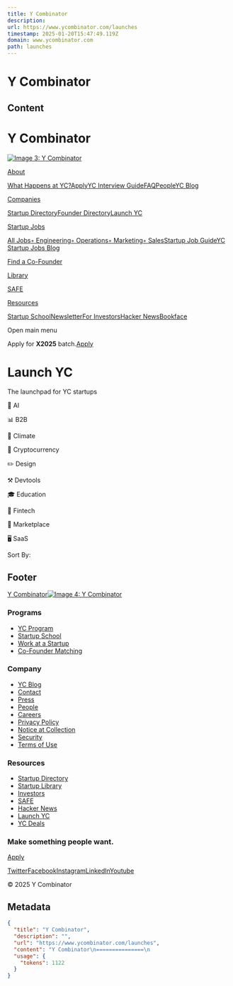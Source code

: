 ```yaml
---
title: Y Combinator
description: 
url: https://www.ycombinator.com/launches
timestamp: 2025-01-20T15:47:49.119Z
domain: www.ycombinator.com
path: launches
---
```


# Y Combinator



## Content

Y Combinator
===============
                                       

[![Image 3: Y Combinator](blob:https://www.ycombinator.com/24fdbc63e8f6f659a58de199b42f898a)](https://www.ycombinator.com/ "Y Combinator")

[About](https://www.ycombinator.com/about)

[What Happens at YC?](https://www.ycombinator.com/about)[Apply](https://www.ycombinator.com/apply)[YC Interview Guide](https://www.ycombinator.com/interviews)[FAQ](https://www.ycombinator.com/faq)[People](https://www.ycombinator.com/people)[YC Blog](https://www.ycombinator.com/blog)

[Companies](https://www.ycombinator.com/companies)

[Startup Directory](https://www.ycombinator.com/companies)[Founder Directory](https://www.ycombinator.com/companies/founders)[Launch YC](https://www.ycombinator.com/launches)

[Startup Jobs](https://www.ycombinator.com/jobs)

[All Jobs](https://www.ycombinator.com/jobs)[◦ Engineering](https://www.ycombinator.com/jobs/role/software-engineer)[◦ Operations](https://www.ycombinator.com/jobs/role/operations)[◦ Marketing](https://www.ycombinator.com/jobs/role/marketing)[◦ Sales](https://www.ycombinator.com/jobs/role/sales)[Startup Job Guide](https://www.ycombinator.com/startup-job-guide)[YC Startup Jobs Blog](https://www.ycombinator.com/blog/jobs)

[Find a Co-Founder](https://www.ycombinator.com/cofounder-matching)

[Library](https://www.ycombinator.com/library)

[SAFE](https://www.ycombinator.com/documents)

[Resources](https://www.ycombinator.com/library)

[Startup School](https://startupschool.org/?utm_source=yc&utm_campaign=ycdc_header)[Newsletter](https://www.ycombinator.com/subscribe)[For Investors](https://www.ycombinator.com/investors)[Hacker News](https://news.ycombinator.com/)[Bookface](https://bookface.ycombinator.com/)

Open main menu

Apply for **X2025** batch.[Apply](https://www.ycombinator.com/apply "Apply for X2025 batch.")

Launch YC
=========

The launchpad for YC startups

🧠 AI

📊 B2B

🍃 Climate

💸 Cryptocurrency

✏️ Design

⚒️ Devtools

🎓 Education

🏦 Fintech

🛒 Marketplace

🖥️ SaaS

Sort By:

Footer
------

[Y Combinator![Image 4: Y Combinator](blob:https://www.ycombinator.com/24fdbc63e8f6f659a58de199b42f898a)](https://www.ycombinator.com/ "Y Combinator")

### Programs

*   [YC Program](https://www.ycombinator.com/about)
*   [Startup School](https://startupschool.org/)
*   [Work at a Startup](https://www.ycombinator.com/jobs)
*   [Co-Founder Matching](https://www.ycombinator.com/cofounder-matching)

### Company

*   [YC Blog](https://www.ycombinator.com/blog)
*   [Contact](https://www.ycombinator.com/contact)
*   [Press](https://www.ycombinator.com/press)
*   [People](https://www.ycombinator.com/people)
*   [Careers](https://www.ycombinator.com/careers)
*   [Privacy Policy](https://www.ycombinator.com/legal#privacy)
*   [Notice at Collection](https://www.ycombinator.com/legal#notice-at-collection)
*   [Security](https://www.ycombinator.com/security)
*   [Terms of Use](https://www.ycombinator.com/legal#tou)

### Resources

*   [Startup Directory](https://www.ycombinator.com/companies)
*   [Startup Library](https://www.ycombinator.com/library)
*   [Investors](https://www.ycombinator.com/investors)
*   [SAFE](https://www.ycombinator.com/documents)
*   [Hacker News](https://news.ycombinator.com/)
*   [Launch YC](https://www.ycombinator.com/launches)
*   [YC Deals](https://deals.ycombinator.com/)

### Make something people want.

[Apply](https://www.ycombinator.com/apply)

[Twitter](https://twitter.com/ycombinator)[Facebook](https://www.facebook.com/YCombinator/)[Instagram](https://www.instagram.com/ycombinator)[LinkedIn](https://www.linkedin.com/school/y-combinator/)[Youtube](https://www.youtube.com/c/ycombinator)

© 2025 Y Combinator

## Metadata

```json
{
  "title": "Y Combinator",
  "description": "",
  "url": "https://www.ycombinator.com/launches",
  "content": "Y Combinator\n===============\n                                       \n\n[![Image 3: Y Combinator](blob:https://www.ycombinator.com/24fdbc63e8f6f659a58de199b42f898a)](https://www.ycombinator.com/ \"Y Combinator\")\n\n[About](https://www.ycombinator.com/about)\n\n[What Happens at YC?](https://www.ycombinator.com/about)[Apply](https://www.ycombinator.com/apply)[YC Interview Guide](https://www.ycombinator.com/interviews)[FAQ](https://www.ycombinator.com/faq)[People](https://www.ycombinator.com/people)[YC Blog](https://www.ycombinator.com/blog)\n\n[Companies](https://www.ycombinator.com/companies)\n\n[Startup Directory](https://www.ycombinator.com/companies)[Founder Directory](https://www.ycombinator.com/companies/founders)[Launch YC](https://www.ycombinator.com/launches)\n\n[Startup Jobs](https://www.ycombinator.com/jobs)\n\n[All Jobs](https://www.ycombinator.com/jobs)[◦ Engineering](https://www.ycombinator.com/jobs/role/software-engineer)[◦ Operations](https://www.ycombinator.com/jobs/role/operations)[◦ Marketing](https://www.ycombinator.com/jobs/role/marketing)[◦ Sales](https://www.ycombinator.com/jobs/role/sales)[Startup Job Guide](https://www.ycombinator.com/startup-job-guide)[YC Startup Jobs Blog](https://www.ycombinator.com/blog/jobs)\n\n[Find a Co-Founder](https://www.ycombinator.com/cofounder-matching)\n\n[Library](https://www.ycombinator.com/library)\n\n[SAFE](https://www.ycombinator.com/documents)\n\n[Resources](https://www.ycombinator.com/library)\n\n[Startup School](https://startupschool.org/?utm_source=yc&utm_campaign=ycdc_header)[Newsletter](https://www.ycombinator.com/subscribe)[For Investors](https://www.ycombinator.com/investors)[Hacker News](https://news.ycombinator.com/)[Bookface](https://bookface.ycombinator.com/)\n\nOpen main menu\n\nApply for **X2025** batch.[Apply](https://www.ycombinator.com/apply \"Apply for X2025 batch.\")\n\nLaunch YC\n=========\n\nThe launchpad for YC startups\n\n🧠 AI\n\n📊 B2B\n\n🍃 Climate\n\n💸 Cryptocurrency\n\n✏️ Design\n\n⚒️ Devtools\n\n🎓 Education\n\n🏦 Fintech\n\n🛒 Marketplace\n\n🖥️ SaaS\n\nSort By:\n\nFooter\n------\n\n[Y Combinator![Image 4: Y Combinator](blob:https://www.ycombinator.com/24fdbc63e8f6f659a58de199b42f898a)](https://www.ycombinator.com/ \"Y Combinator\")\n\n### Programs\n\n*   [YC Program](https://www.ycombinator.com/about)\n*   [Startup School](https://startupschool.org/)\n*   [Work at a Startup](https://www.ycombinator.com/jobs)\n*   [Co-Founder Matching](https://www.ycombinator.com/cofounder-matching)\n\n### Company\n\n*   [YC Blog](https://www.ycombinator.com/blog)\n*   [Contact](https://www.ycombinator.com/contact)\n*   [Press](https://www.ycombinator.com/press)\n*   [People](https://www.ycombinator.com/people)\n*   [Careers](https://www.ycombinator.com/careers)\n*   [Privacy Policy](https://www.ycombinator.com/legal#privacy)\n*   [Notice at Collection](https://www.ycombinator.com/legal#notice-at-collection)\n*   [Security](https://www.ycombinator.com/security)\n*   [Terms of Use](https://www.ycombinator.com/legal#tou)\n\n### Resources\n\n*   [Startup Directory](https://www.ycombinator.com/companies)\n*   [Startup Library](https://www.ycombinator.com/library)\n*   [Investors](https://www.ycombinator.com/investors)\n*   [SAFE](https://www.ycombinator.com/documents)\n*   [Hacker News](https://news.ycombinator.com/)\n*   [Launch YC](https://www.ycombinator.com/launches)\n*   [YC Deals](https://deals.ycombinator.com/)\n\n### Make something people want.\n\n[Apply](https://www.ycombinator.com/apply)\n\n[Twitter](https://twitter.com/ycombinator)[Facebook](https://www.facebook.com/YCombinator/)[Instagram](https://www.instagram.com/ycombinator)[LinkedIn](https://www.linkedin.com/school/y-combinator/)[Youtube](https://www.youtube.com/c/ycombinator)\n\n© 2025 Y Combinator",
  "usage": {
    "tokens": 1122
  }
}
```
